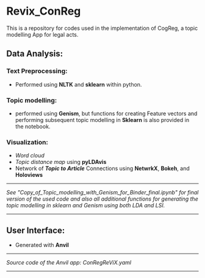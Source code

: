 # Revix_ConReg
This is a repository for codes used in the implementation of CogReg, a topic modelling App for legal acts. 
## Data Analysis:
### Text Preprocessing:
- Performed using **NLTK** and **sklearn** within python. 
### Topic modelling:
- performed using **Genism**, but functions for creating Feature vectors and performing subsequent topic modelling in **Sklearn** is also provided in the notebook. 
### Visualization: 
- _Word cloud_
- _Topic distance map_ using **pyLDAvis**
- Network of **_Topic to Article_** Connections using **NetwrkX**, **Bokeh**, and **Holoviews**
** **
_See "Copy_of_Topic_modelling_with_Genism_for_Binder_final.ipynb" for final version of the used code and also all additional functions for generating the topic modelling in sklearn and Genism using both LDA and LSI._
** **

## User Interface: 
- Generated with **Anvil**

** **
_Source code of the Anvil app: ConRegReViX.yaml_
** **
